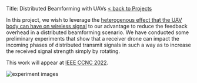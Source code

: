 Title: Distributed Beamforming with UAVs
[< back to Projects]({filename}../projects.md)

In this project, we wish to leverage the [heterogenous effect that the UAV body can have on wireless signal]({filename}../projects/a2a_3d.md) to our advantage to reduce the feedback overhead in a distributed beamforming scenario.  We have conducted some preliminary experiments that show that a receiver drone can impact the incoming phases of distributed transmit signals in such a way as to increase the received signal strength simply by rotating.

This work will appear at [IEEE CCNC 2022](https://ccnc2022.ieee-ccnc.org).

<div>
    <img src="{static}/images/papers/dtbf_summary_images.pdf" alt="experiment images" max-width="90%" height="auto">
</div>